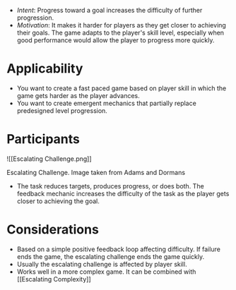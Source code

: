 * *Intent*: Progress toward a goal increases the difficulty of further progression.
* *Motivation*: It makes it harder for players as they get closer to achieving their goals. The game adapts to the player's skill level, especially when good performance would allow the player to progress more quickly.
# Applicability
* You want to create a fast paced game based on player skill in which the game gets harder as the player advances.  
* You want to create emergent mechanics that partially replace predesigned level progression. 
# Participants 
![[Escalating Challenge.png]]

<figcaption> Escalating Challenge. Image taken from Adams and Dormans </figcaption>

* The task reduces targets, produces progress, or does both. The feedback mechanic increases the difficulty of the task as the player gets closer to achieving the goal.

# Considerations 
* Based on a simple positive feedback loop affecting difficulty. If failure ends the game, the escalating challenge ends the game quickly. 
* Usually the escalating challenge is affected by player skill. 
* Works well in a more complex game. It can be combined with [[Escalating Complexity]]